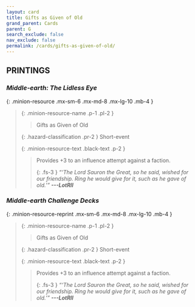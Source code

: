 ```yaml
---
layout: card
title: Gifts as Given of Old
grand_parent: Cards
parent: G
search_exclude: false
nav_exclude: false
permalink: /cards/gifts-as-given-of-old/
---
```


## PRINTINGS


### _Middle-earth: The Lidless Eye_

{: .minion-resource .mx-sm-6 .mx-md-8 .mx-lg-10 .mb-4 }
> {: .minion-resource-name .p-1 .pl-2 }
> > <div class="hazard-mp"></div>
> > <div class="card-name">Gifts as Given of Old</div>
>
> {: .hazard-classification .pr-2 }
> Short-event
>
> {: .minion-resource-text .black-text .p-2 }
> > Provides +3 to an influence attempt against a faction. 
> > 
> > {: .fs-3 } 
> > _“‘The Lord Sauron the Great, so he said, wished for our friendship. Ring he would give for it, such as he gave of old.’”_ ***---&#65279;LotRII*** 
> 

### _Middle-earth Challenge Decks_

{: .minion-resource-reprint .mx-sm-6 .mx-md-8 .mx-lg-10 .mb-4 }
> {: .minion-resource-name .p-1 .pl-2 }
> > <div class="hazard-mp"></div>
> > <div class="card-name">Gifts as Given of Old</div>
>
> {: .hazard-classification .pr-2 }
> Short-event
>
> {: .minion-resource-text .black-text .p-2 }
> > Provides +3 to an influence attempt against a faction. 
> > 
> > {: .fs-3 } 
> > _“‘The Lord Sauron the Great, so he said, wished for our friendship. Ring he would give for it, such as he gave of old.’”_ ***---&#65279;LotRII*** 
> 
